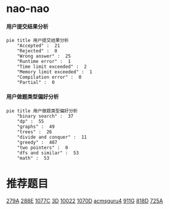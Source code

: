 # nao-nao

<!-- tabs:start -->



#### **用户提交结果分析**

```mermaid
pie title 用户提交结果分析
    "Accepted" :  21
    "Rejected" :  0
    "Wrong answer" :  25
    "Runtime error" :  1
    "Time limit exceeded" :  2
    "Memory limit exceeded" :  1
    "Compilation error" :  0
    "Partial" :  0
```

#### **用户做题类型偏好分析**

```mermaid
pie title 用户做题类型偏好分析
    "binary search" :  37
    "dp" :  55
    "graphs" :  49
    "trees" :  26
    "divide and conquer" :  11
    "greedy" :  487
    "two pointers" :  0
    "dfs and similar" :  53
    "math" :  53
```



<!-- tabs:end -->
# 推荐题目
[279A](https://codeforces.com/contest/279/problem/A)
[288E](https://codeforces.com/contest/288/problem/E)
[1077C](https://codeforces.com/contest/1077/problem/C)
[3D](https://codeforces.com/contest/3/problem/D)
[10022](https://codeforces.com/contest/1002/problem/2)
[1070D](https://codeforces.com/contest/1070/problem/D)
[acmsguru4](https://codeforces.com/contest/acmsguru/problem/4)
[911G](https://codeforces.com/contest/911/problem/G)
[818D](https://codeforces.com/contest/818/problem/D)
[725A](https://codeforces.com/contest/725/problem/A)
